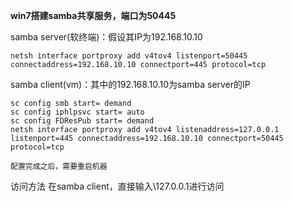 **win7搭建samba共享服务，端口为50445**



samba server(软终端)：假设其IP为192.168.10.10
```
netsh interface portproxy add v4tov4 listenport=50445 connectaddress=192.168.10.10 connectport=445 protocol=tcp
```

samba client(vm)：其中的192.168.10.10为samba server的IP
```
sc config smb start= demand
sc config iphlpsvc start= auto
sc config FDResPub start= demand
netsh interface portproxy add v4tov4 listenaddress=127.0.0.1 listenport=445 connectaddress=192.168.10.10 connectport=50445 protocol=tcp

配置完成之后，需要重启机器
```

访问方法
在samba client，直接输入\\127.0.0.1进行访问


